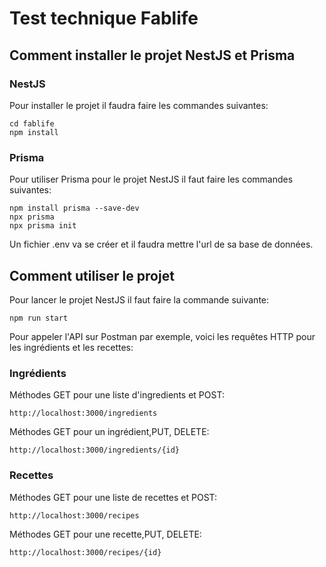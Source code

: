 # Test technique Fablife

## Comment installer le projet NestJS et Prisma

### NestJS

Pour installer le projet il faudra faire les commandes suivantes:

```
cd fablife
npm install
```

### Prisma

Pour utiliser Prisma pour le projet NestJS il faut faire les commandes suivantes:

```
npm install prisma --save-dev
npx prisma
npx prisma init
```
Un fichier .env va se créer et il faudra mettre l'url de sa base de données.

## Comment utiliser le projet

Pour lancer le projet NestJS il faut faire la commande suivante:

```
npm run start
```

Pour appeler l'API sur Postman par exemple, voici les requêtes HTTP pour les ingrédients et les recettes:

### Ingrédients

Méthodes GET pour une liste d'ingredients et POST:

```
http://localhost:3000/ingredients
```

Méthodes GET pour un ingrédient,PUT, DELETE:

```
http://localhost:3000/ingredients/{id}
```

### Recettes

Méthodes GET pour une liste de recettes et POST:

```
http://localhost:3000/recipes
```

Méthodes GET pour une recette,PUT, DELETE:

```
http://localhost:3000/recipes/{id}
```

